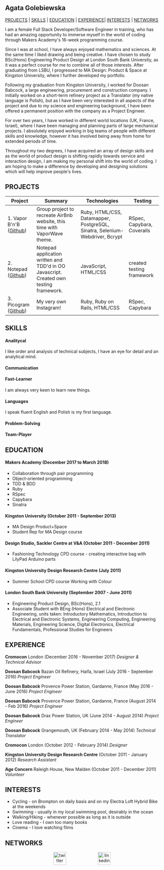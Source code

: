 ## Agata Golebiewska

[PROJECTS](#projects) | [SKILLS](#skills) | [EDUCATION](#education) | [EXPERIENCE](#experience)| [INTERESTS](#interests) | [NETWORKS](#networks)

I am a female Full Stack Developer/Software Engineer in training, who has had an amazing opportunity to immerse myself in the world of coding through Makers Academy's 16-week programming course.

Since I was at school, I have always enjoyed mathematics and sciences. At the same time I liked drawing and being creative. I have chosen to study BSc(Hons) Engineering Product Design at London South Bank University, as it was a perfect course for me to combine all of those interests. After graduating from LSBU, I progressed to MA Design: Product & Space at Kingston University, where I further developed my portfolio.

Following my graduation from Kingston University, I worked for Doosan Babcock, a large engineering, procurement and construction company. I initially worked on a short-term refinery project as a Translator (my native language is Polish), but as I have been very interested in all aspects of the project and due to my science and engineering background, I have been offered a permanent position with the company as a Project Engineer.

For over two years, I have worked in different world locations (UK, France, Israel), where I have been managing and planning parts of large mechanical projects. I absolutely enjoyed working in big teams of people with different skills and knowledge, however it has involved being away from home for extended periods of time.

Throughout my two degrees, I have acquired an array of design skills and as the world of product design is shifting rapidly towards service and interaction design, I am making my personal shift into the world of coding. I am hoping to make a difference by developing and designing solutions which will help improve people's lives.

## PROJECTS

| Project       | Summary       | Technologies  | Testing |
| ------------- |---------------| --------------|---------|
| 1. Vapor B'n'B ([Github](https://github.com/edpe/vapor-bnb))| Group project to recreate AirBnb website, this time with VaporWave theme. | Ruby, HTML/CSS, Datamapper, PostgreSQL, Sinatra, Selenium-Webdriver, Bcrypt | RSpec, Capybara, Coveralls |
| 2. Notepad ([Github](https://github.com/lewmoore/notepad))| Notepad application written and TDD'd in OO Javascript. Created own testing framework. | JavaScript, HTML/CSS  | created testing framework |
| 3. Picogram ([Github](https://github.com/MissDove/Picogram)) | My very own Instagram! | Ruby, Ruby on Rails, HTML/CSS | RSpec, Capybara |

## SKILLS

#### Analitycal

I like order and analysis of technical subjects, I have an eye for detail and an analytical mind.

#### Communication

#### Fast-Learner

I am always very keen to learn new things.

#### Languages

I speak fluent English and Polish is my first language.

#### Problem-Solving

#### Team-Player




## EDUCATION

#### Makers Academy (December 2017 to March 2018)

- Collaboration through pair programming
- Object-oriented programming
- TDD & BDD
- Ruby
- RSpec
- Capybara
- Sinatra


#### Kingston University (October 2011 - September 2013)

- MA Design Product+Space
- Student Rep for MA Design course

#### Design Studio, Sackler Centre at V&A (October 2011 - December 2011)

- Fashioning Technology CPD course - creating interactive bag with
  LilyPad Arduino parts

#### Kingston University Design Research Centre (July 2011)

- Summer School CPD course Working with Colour

#### London South Bank University (September 2007 - June 2011)

- Engineering Product Design, BSc(Hons), 2.1
- Associate Student with BEng (Hons) Electrical and Electronic Engineering, units taken:
  Introductory Mathematics, Introduction to Electrical and Electronic Systems, Engineering
  Computing, Engineering Materials, Engineering Science, Digital Electronics, Electrical Fundamentals,
  Professional Studies for Engineers

## EXPERIENCE

**Cromocon** London (December 2016 - November 2017) *Designer & Technical Advisor*  

**Doosan Babcock** Bazan Oil Refinery, Haifa, Israel (July 2016 - September 2016) *Project Engineer*

**Doosan Babcock** Provence Power Station, Gardanne, France (May 2016 - June 2016) *Project Engineer*

**Doosan Babcock** Provence Power Station, Gardanne, France (August 2014 - Feb 2016) *Project Engineer*

**Doosan Babcock** Drax Power Station, UK (June 2014 - August 2014) *Project Engineer*

**Doosan Babcock** Grangemouth, UK (February 2014 - May 2014) *Technical Translator*

**Cromocon** London (October 2012 - February 2014) *Designer*

**Kingston University Design Research Centre** (October 2011 - January 2012) *Research Assistant*

**Age Concern** Raleigh House, New Malden (October 2011 - December 2011) *Volunteer*

## INTERESTS

- Cycling - on Brompton on daily basis and on my Electra Loft Hybrid Bike at the weekends
- Swimming - usually in my local swimming pool, desirably in the ocean
- Walking/Hiking - whenever possible as long as it is outside
- Love reading - I own too many books
- Cinema - I love watching films

## NETWORKS
<p align="center">

<a href="https://twitter.com/Go_Aga">
<img src="http://goinkscape.com/wp-content/uploads/2015/07/twitter-logo-final.png" alt="twitter" hspace="50" height="42" width="42"></a>

<a href="https://www.linkedin.com/in/agata-golebiewska-0995951a/">
<img src="https://www.iconfinder.com/data/icons/free-social-icons/67/linkedin_circle_color-512.png" alt="linkedin" hspace="50" height="42" width="42"></a>

</p>
